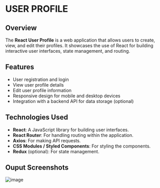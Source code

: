# USER PROFILE

## Overview

The **React User Profile** is a web application that allows users to create, view, and edit their profiles. It showcases the use of React for building interactive user interfaces, state management, and routing.

## Features

- User registration and login
- View user profile details
- Edit user profile information
- Responsive design for mobile and desktop devices
- Integration with a backend API for data storage (optional)

## Technologies Used

- **React**: A JavaScript library for building user interfaces.
- **React Router**: For handling routing within the application.
- **Axios**: For making API requests.
- **CSS Modules / Styled Components**: For styling the components.
- **Redux** (optional): For state management.

## Ouput Screenshots
![image](https://github.com/user-attachments/assets/16b46a28-f220-41f2-b825-dbd9170f0a14)


